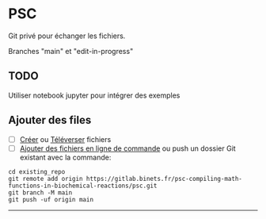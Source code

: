 # PSC

Git privé pour échanger les fichiers.

Branches "main" et "edit-in-progress"


## TODO

Utiliser notebook jupyter pour intégrer des exemples

## Ajouter des  files

- [ ] [Créer](https://docs.gitlab.com/ee/user/project/repository/web_editor.html#create-a-file) ou [Téléverser](https://docs.gitlab.com/ee/user/project/repository/web_editor.html#upload-a-file) fichiers
- [ ] [Ajouter des fichiers en ligne de commande](https://docs.gitlab.com/ee/gitlab-basics/add-file.html#add-a-file-using-the-command-line) ou push un dossier Git existant avec la commande:

```
cd existing_repo
git remote add origin https://gitlab.binets.fr/psc-compiling-math-functions-in-biochemical-reactions/psc.git
git branch -M main
git push -uf origin main
```

***
